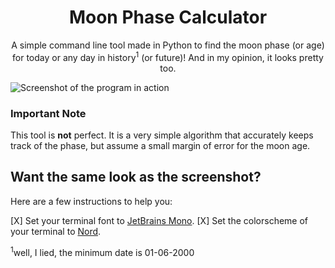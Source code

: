 <h1 align="center"> Moon Phase Calculator </h1>

<p align="center">
  A simple command line tool made in Python to find the moon phase (or age) for today or any day in history<sup>1</sup> (or future)!
  And in my opinion, it looks pretty too.
</p>

![Screenshot of the program in action](https://github.com/shahmilav/moon-phase/blob/main/images/screenshot-moon.png)

### Important Note

This tool is **not** perfect. It is a very simple algorithm that accurately keeps track of the phase, but assume a small
margin of error for the moon age.

## Want the same look as the screenshot?

Here are a few instructions to help you:

[X] Set your terminal font to [JetBrains Mono](https://www.jetbrains.com/lp/mono/). 
[X] Set the colorscheme of your terminal to [Nord](https://www.nordtheme.com).

<sup>1</sup>well, I lied, the minimum date is 01-06-2000
